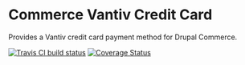 # Commerce Vantiv Credit Card

Provides a Vantiv credit card payment method for Drupal Commerce.

[![Travis CI build status](https://api.travis-ci.org/steveoliver/drupal_commerce_vantiv_creditcard.svg)](https://travis-ci.org/steveoliver/drupal_commerce_vantiv_creditcard)
[![Coverage Status](https://coveralls.io/repos/github/steveoliver/drupal_commerce_vantiv_creditcard/badge.svg?branch=8.x-1.x)](https://coveralls.io/github/steveoliver/drupal_commerce_vantiv_creditcard?branch=8.x-1.x)

